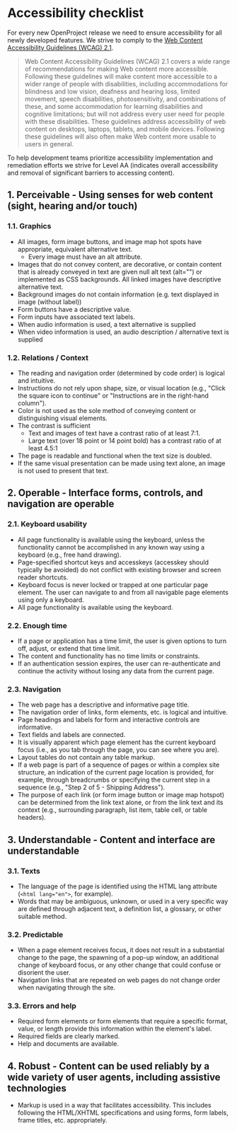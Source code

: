 # Accessibility checklist

For every new OpenProject release we need to ensure accessibility for all newly developed features. We strive to comply to the [Web Content Accessibility Guidelines (WCAG) 2.1](https://www.w3.org/TR/WCAG21/).

> Web Content Accessibility Guidelines (WCAG) 2.1 covers a wide range of recommendations for making Web content more accessible. Following these guidelines will make content more accessible to a wider range of people with disabilities, including accommodations for blindness and low vision, deafness and hearing loss, limited movement, speech disabilities, photosensitivity, and combinations of these, and some accommodation for learning disabilities and cognitive limitations; but will not address every user need for people with these disabilities. These guidelines address accessibility of web content on desktops, laptops, tablets, and mobile devices. Following these guidelines will also often make Web content more usable to users in general.

To help development teams prioritize accessibility implementation and remediation efforts we strive for Level AA (indicates overall accessibility and removal of significant barriers to accessing content).

## 1. Perceivable - Using senses for web content (sight, hearing and/or touch)

### 1.1. Graphics
* All images, form image buttons, and image map hot spots have appropriate, equivalent alternative text.
  * Every image must have an alt attribute.
* Images that do not convey content, are decorative, or contain content that is already conveyed in text are given null alt text (alt="") or implemented as CSS backgrounds. All linked images have descriptive alternative text.
* Background images do not contain information (e.g. text displayed in image (without label))
* Form buttons have a descriptive value.
* Form inputs have associated text labels.
* When audio information is used, a text alternative is supplied
* When video information is used, an audio description / alternative text is supplied

### 1.2. Relations / Context
* The reading and navigation order (determined by code order) is logical and intuitive.
* Instructions do not rely upon shape, size, or visual location (e.g., "Click the square icon to continue" or "Instructions are in the right-hand column").
* Color is not used as the sole method of conveying content or distinguishing visual elements.
* The contrast is sufficient
  * Text and images of text have a contrast ratio of at least 7:1.
  * Large text (over 18 point or 14 point bold) has a contrast ratio of at least 4.5:1
* The page is readable and functional when the text size is doubled.
* If the same visual presentation can be made using text alone, an image is not used to present that text.

## 2. Operable - Interface forms, controls, and navigation are operable

### 2.1. Keyboard usability
* All page functionality is available using the keyboard, unless the functionality cannot be accomplished in any known way using a keyboard (e.g., free hand drawing).
* Page-specified shortcut keys and accesskeys (accesskey should typically be avoided) do not conflict with existing browser and screen reader shortcuts.
* Keyboard focus is never locked or trapped at one particular page element. The user can navigate to and from all navigable page elements using only a keyboard.
* All page functionality is available using the keyboard.

### 2.2. Enough time
* If a page or application has a time limit, the user is given options to turn off, adjust, or extend that time limit.
* The content and functionality has no time limits or constraints.
* If an authentication session expires, the user can re-authenticate and continue the activity without losing any data from the current page.

### 2.3. Navigation
* The web page has a descriptive and informative page title.
* The navigation order of links, form elements, etc. is logical and intuitive.
* Page headings and labels for form and interactive controls are informative.
* Text fields and labels are connected.
* It is visually apparent which page element has the current keyboard focus (i.e., as you tab through the page, you can see where you are).
* Layout tables do not contain any table markup.
* If a web page is part of a sequence of pages or within a complex site structure, an indication of the current page location is provided, for example, through breadcrumbs or specifying the current step in a sequence (e.g., "Step 2 of 5 - Shipping Address").
* The purpose of each link (or form image button or image map hotspot) can be determined from the link text alone, or from the link text and its context (e.g., surrounding paragraph, list item, table cell, or table headers).

## 3. Understandable - Content and interface are understandable

### 3.1. Texts
* The language of the page is identified using the HTML lang attribute (`<html lang="en">`, for example).
* Words that may be ambiguous, unknown, or used in a very specific way are defined through adjacent text, a definition list, a glossary, or other suitable method.

### 3.2. Predictable
* When a page element receives focus, it does not result in a substantial change to the page, the spawning of a pop-up window, an additional change of keyboard focus, or any other change that could confuse or disorient the user.
* Navigation links that are repeated on web pages do not change order when navigating through the site.

### 3.3. Errors and help
* Required form elements or form elements that require a specific format, value, or length provide this information within the element's label.
* Required fields are clearly marked.
* Help and documents are available.

## 4. Robust - Content can be used reliably by a wide variety of user agents, including assistive technologies
* Markup is used in a way that facilitates accessibility. This includes following the HTML/XHTML specifications and using forms, form labels, frame titles, etc. appropriately.
